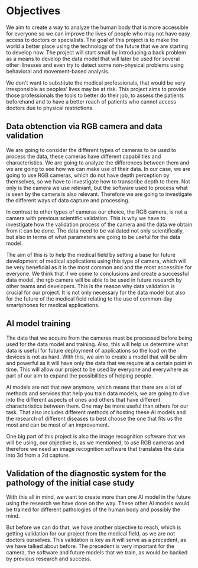 # Objectives

We aim to create a way to analyze the human body that is more accessible for everyone so we can improve the lives of people who may not have easy access to doctors or specialists. The goal of this project is to make the world a better place using the technology of the future that we are starting to develop now.
The project will start small by introducing a back problem as a means to develop the data model that will later be used for several other illnesses and even try to detect some non-physical problems using behavioral and movement-based analysis.

We don't want to substitute the medical professionals, that would be very irresponsible as peoples' lives may be at risk. This project aims to provide those professionals the tools to better do their job, to assess the patients beforehand and to have a better reach of patients who cannot access doctors due to physical restrictions.




## Data obtenction via RGB camera and data validation

We are going to consider the different types of cameras to be used to process the data, these cameras have different capabilities and characteristics. We are going to analyze the differences between them and we are going to see how we can make use of their data.
In our case, we are going to use RGB cameras, which do not have depth perception by themselves, so we have to investigate how to transcribe depth to them.
Not only is the camera we use relevant, but the software used to process what is seen by the camera is also relevant. Therefore we are going to investigate the different ways of data capture and processing.

In contrast to other types of cameras our choice, the RGB camera, is not a camera with previous scientific validation. This is why we have to investigate how the validation process of the camera and the data we obtain from it can be done. The data need to be validated not only scientifically, but also in terms of what parameters are going to be useful for the data model.

The aim of this is to help the medical field by setting a base for future development of medical applications using this type of camera, which will be very beneficial as it is the most common and and the most accessible for everyone. We think that if we come to conclusions and create a successful data model, the rgb camera will be able to be used in future research by other teams and developers. 
This is the reason why data validation is crucial for our project. It is not only necessary for the data model but also for the future of the medical field relating to the use of common-day smartphones for medical applications.

## AI model training

The data that we acquire from the cameras must be processed before being used for the data model and training. Also, this will help us determine what data is useful for future deployment of applications so the load on the devices is not as hard.
With this, we aim to create a model that will be slim and powerful as it will have only the data that we require at a certain point in time. This will allow our project to be used by everyone and everywhere as part of our aim to expand the possibilities of helping people.

AI models are not that new anymore, which means that there are a lot of methods and services that help you train data models, we are going to dive into the different aspects of ones and others that have different characteristics between them. One may be more useful than others for our task.
That also includes different methods of hosting these AI models and the research of different diseases to best choose the one that fits us the most and can be most of an improvement.

One big part of this project is also the image recognition software that we will be using, our objective is, as we mentioned, to use RGB cameras and therefore we need an image recognition software that translates the data into 3d from a 2d capture.

## Validation of the diagnostic system for the pathology of the initial case study

With this all in mind, we want to create more than one AI model in the future using the research we have done on the way. These other AI models would be trained for different pathologies of the human body and possibly the mind. 

But before we can do that, we have another objective to reach, which is getting validation for our project from the medical field, as we are not doctors ourselves. 
This validation is key as it will serve as a precedent, as we have talked about before. The precedent is very important for the camera, the software and future models that we train, as would be backed by previous research and success.